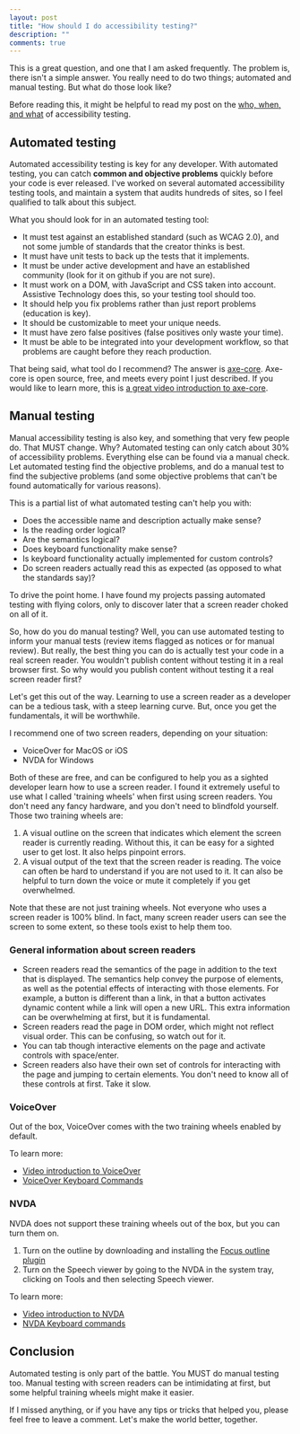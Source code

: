 ```yaml
---
layout: post
title: "How should I do accessibility testing?"
description: ""
comments: true
---
```


This is a great question, and one that I am asked frequently. The problem is, there isn't a simple answer. You really need to do two things; automated and manual testing. But what do those look like?

Before reading this, it might be helpful to read my post on the [who, when, and what](/2017/05/23/who-when-what-of-a11y-testing) of accessibility testing.

## Automated testing

Automated accessibility testing is key for any developer. With automated testing, you can catch **common and objective problems** quickly before your code is ever released. I've worked on several automated accessibility testing tools, and maintain a system that audits hundreds of sites, so I feel qualified to talk about this subject.

What you should look for in an automated testing tool:

* It must test against an established standard (such as WCAG 2.0), and not some jumble of standards that the creator thinks is best.
* It must have unit tests to back up the tests that it implements.
* It must be under active development and have an established community (look for it on github if you are not sure).
* It must work on a DOM, with JavaScript and CSS taken into account. Assistive Technology does this, so your testing tool should too.
* It should help you fix problems rather than just report problems (education is key).
* It should be customizable to meet your unique needs.
* It must have zero false positives (false positives only waste your time).
* It must be able to be integrated into your development workflow, so that problems are caught before they reach production.

That being said, what tool do I recommend? The answer is [axe-core](https://github.com/dequelabs/axe-core). Axe-core is open source, free, and meets every point I just described. If you would like to learn more, this is [a great video introduction to axe-core](https://www.youtube.com/watch?v=jC_7NnRdYb0&index=3&list=PLNYkxOF6rcICWx0C9LVWWVqvHlYJyqw7g).

## Manual testing

Manual accessibility testing is also key, and something that very few people do. That MUST change. Why? Automated testing can only catch about 30% of accessibility problems. Everything else can be found via a manual check. Let automated testing find the objective problems, and do a manual test to find the subjective problems (and some objective problems that can't be found automatically for various reasons).

This is a partial list of what automated testing can't help you with:

* Does the accessible name and description actually make sense?
* Is the reading order logical?
* Are the semantics logical?
* Does keyboard functionality make sense?
* Is keyboard functionality actually implemented for custom controls?
* Do screen readers actually read this as expected (as opposed to what the standards say)?

To drive the point home. I have found my projects passing automated testing with flying colors, only to discover later that a screen reader choked on all of it.

So, how do you do manual testing? Well, you can use automated testing to inform your manual tests (review items flagged as notices or for manual review). But really, the best thing you can do is actually test your code in a real screen reader. You wouldn't publish content without testing it in a real browser first. So why would you publish content without testing it a real screen reader first?

Let's get this out of the way. Learning to use a screen reader as a developer can be a tedious task, with a steep learning curve. But, once you get the fundamentals, it will be worthwhile.

I recommend one of two screen readers, depending on your situation:

* VoiceOver for MacOS or iOS
* NVDA for Windows

Both of these are free, and can be configured to help you as a sighted developer learn how to use a screen reader. I found it extremely useful to use what I called 'training wheels' when first using screen readers. You don't need any fancy hardware, and you don't need to blindfold yourself. Those two training wheels are:

1. A visual outline on the screen that indicates which element the screen reader is currently reading. Without this, it can be easy for a sighted user to get lost. It also helps pinpoint errors.
2. A visual output of the text that the screen reader is reading. The voice can often be hard to understand if you are not used to it. It can also be helpful to turn down the voice or mute it completely if you get overwhelmed.

Note that these are not just training wheels. Not everyone who uses a screen reader is 100% blind. In fact, many screen reader users can see the screen to some extent, so these tools exist to help them too.

### General information about screen readers

* Screen readers read the semantics of the page in addition to the text that is displayed. The semantics help convey the purpose of elements, as well as the potential effects of interacting with those elements. For example, a button is different than a link, in that a button activates dynamic content while a link will open a new URL. This extra information can be overwhelming at first, but it is fundamental. 
* Screen readers read the page in DOM order, which might not reflect visual order. This can be confusing, so watch out for it.
* You can tab though interactive elements on the page and activate controls with space/enter.
* Screen readers also have their own set of controls for interacting with the page and jumping to certain elements. You don't need to know all of these controls at first. Take it slow.

### VoiceOver

Out of the box, VoiceOver comes with the two training wheels enabled by default.

To learn more:

* [Video introduction to VoiceOver](https://www.youtube.com/watch?v=5R-6WvAihms&index=11&list=PLNYkxOF6rcICWx0C9LVWWVqvHlYJyqw7g)
* [VoiceOver Keyboard Commands](http://webaim.org/articles/voiceover/)

### NVDA

NVDA does not support these training wheels out of the box, but you can turn them on.

1. Turn on the outline by downloading and installing the [Focus outline plugin](https://addons.nvda-project.org/addons/focusHighlight.en.html)
2. Turn on the Speech viewer by going to the NVDA in the system tray, clicking on Tools and then selecting Speech viewer.

To learn more:
* [Video introduction to NVDA](https://www.youtube.com/watch?v=Jao3s_CwdRU&list=PLNYkxOF6rcICWx0C9LVWWVqvHlYJyqw7g)
* [NVDA Keyboard commands](http://webaim.org/resources/shortcuts/nvda)


## Conclusion

Automated testing is only part of the battle. You MUST do manual testing too. Manual testing with screen readers can be intimidating at first, but some helpful training wheels might make it easier.

If I missed anything, or if you have any tips or tricks that helped you, please feel free to leave a comment. Let's make the world better, together.

